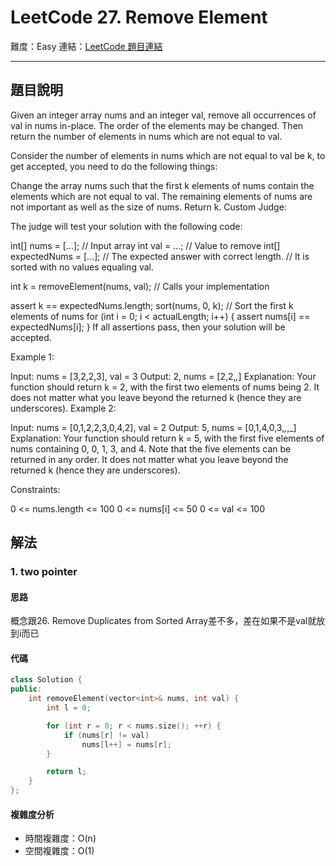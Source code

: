 # LeetCode 27. Remove Element

難度：Easy
連結：[LeetCode 題目連結](https://leetcode.com/problems/remove-element/description/)

---

## 題目說明
    
Given an integer array nums and an integer val, remove all occurrences of val in nums in-place. The order of the elements may be changed. Then return the number of elements in nums which are not equal to val.

Consider the number of elements in nums which are not equal to val be k, to get accepted, you need to do the following things:

Change the array nums such that the first k elements of nums contain the elements which are not equal to val. The remaining elements of nums are not important as well as the size of nums.
Return k.
Custom Judge:

The judge will test your solution with the following code:

int[] nums = [...]; // Input array
int val = ...; // Value to remove
int[] expectedNums = [...]; // The expected answer with correct length.
                            // It is sorted with no values equaling val.

int k = removeElement(nums, val); // Calls your implementation

assert k == expectedNums.length;
sort(nums, 0, k); // Sort the first k elements of nums
for (int i = 0; i < actualLength; i++) {
    assert nums[i] == expectedNums[i];
}
If all assertions pass, then your solution will be accepted.

 

Example 1:

Input: nums = [3,2,2,3], val = 3
Output: 2, nums = [2,2,_,_]
Explanation: Your function should return k = 2, with the first two elements of nums being 2.
It does not matter what you leave beyond the returned k (hence they are underscores).
Example 2:

Input: nums = [0,1,2,2,3,0,4,2], val = 2
Output: 5, nums = [0,1,4,0,3,_,_,_]
Explanation: Your function should return k = 5, with the first five elements of nums containing 0, 0, 1, 3, and 4.
Note that the five elements can be returned in any order.
It does not matter what you leave beyond the returned k (hence they are underscores).
 

Constraints:

0 <= nums.length <= 100
0 <= nums[i] <= 50
0 <= val <= 100

## 解法
### 1. two pointer
#### 思路

概念跟26. Remove Duplicates from Sorted Array差不多，差在如果不是val就放到i而已

#### 代碼
```c++
class Solution {
public:
    int removeElement(vector<int>& nums, int val) {
        int l = 0;

        for (int r = 0; r < nums.size(); ++r) {
            if (nums[r] != val)
                nums[l++] = nums[r];
        }

        return l;
    }
};
```

#### 複雜度分析

- 時間複雜度：O(n)
- 空間複雜度：O(1)
